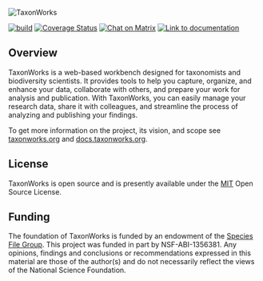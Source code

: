 ![TaxonWorks](https://sfg.taxonworks.org/s/o3exin "https://taxonworks.org")

[![build](https://github.com/SpeciesFileGroup/taxonworks/actions/workflows/build.yml/badge.svg?branch=development)](https://github.com/SpeciesFileGroup/taxonworks/actions?query=workflow%3Abuild)
[![Coverage Status][3]][4]
[![Chat on Matrix](https://img.shields.io/matrix/TaxonWorks:gitter.im?label=chat&server_fqdn=matrix.org)](https://app.gitter.im/#/room/#SpeciesFileGroup_taxonworks:gitter.im)
[![Link to documentation](https://img.shields.io/badge/documentation-yes-green)](https://docs.taxonworks.org)

## Overview

TaxonWorks is a web-based workbench designed for taxonomists and biodiversity scientists. It provides tools to help you capture, organize, and enhance your data, collaborate with others, and prepare your work for analysis and publication. With TaxonWorks, you can easily manage your research data, share it with colleagues, and streamline the process of analyzing and publishing your findings.

To get more information on the project, its vision, and scope see [taxonworks.org](https://taxonworks.org) and [docs.taxonworks.org](https://docs.taxonworks.org).

## License

TaxonWorks is open source and is presently available under the [MIT](https://opensource.org/license/mit) Open Source License.

## Funding

The foundation of TaxonWorks is funded by an endowment of the [Species File Group](https://speciesfilegroup.org). This project was funded in part by NSF-ABI-1356381. Any opinions, findings and conclusions or recommendations expressed in this material are those of the author(s) and do not necessarily reflect the views of the National Science Foundation. 

[3]: https://codecov.io/gh/SpeciesFileGroup/taxonworks/branch/development/graph/badge.svg?token=X2Raeg8KJI
[4]: https://codecov.io/gh/SpeciesFileGroup/taxonworks



